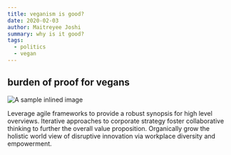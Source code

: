 ```yaml
---
title: veganism is good?
date: 2020-02-03
author: Maitreyee Joshi
summary: why is it good?
tags:
  - politics
  - vegan
---
```

## burden of proof for vegans

![A sample inlined image](https://source.unsplash.com/random/600x400)

Leverage agile frameworks to provide a robust synopsis for high level overviews. Iterative approaches to corporate strategy foster collaborative thinking to further the overall value proposition. Organically grow the holistic world view of disruptive innovation via workplace diversity and empowerment.
